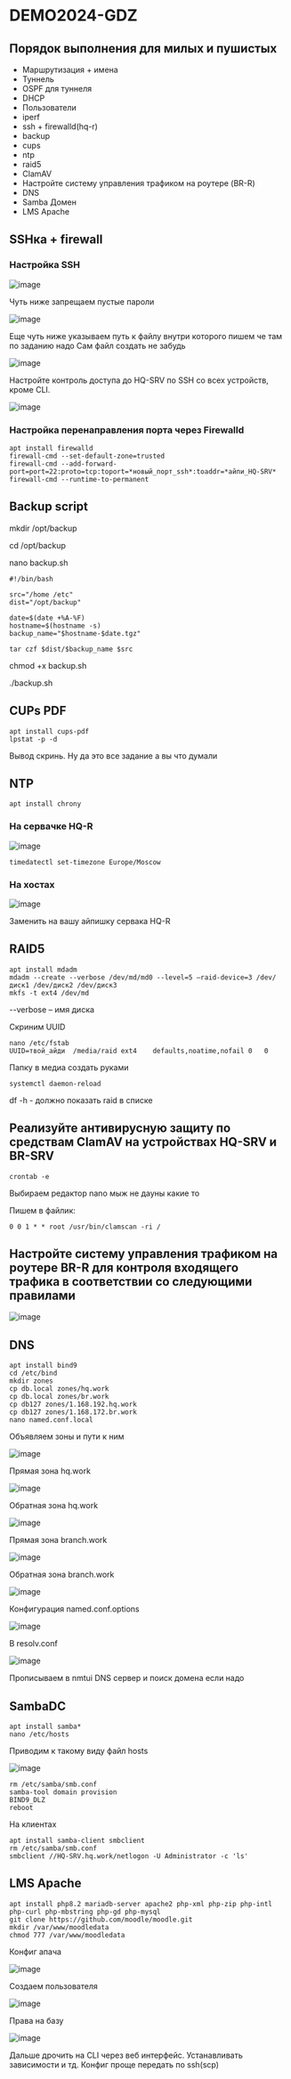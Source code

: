 # DEMO2024-GDZ

## Порядок выполнения для милых и пушистых

- Маршрутизация + имена
- Туннель 
- OSPF для туннеля
- DHCP
- Пользователи
- iperf
- ssh + firewalld(hq-r)
- backup
- cups
- ntp
- raid5
- ClamAV
- Настройте систему управления трафиком на роутере (BR-R)
- DNS
- Samba Домен
- LMS Apache


## SSHка + firewall

### Настройка SSH

![image](https://github.com/KisSsArt/DEMO2024-GDZ/assets/59938902/6933a23b-553f-4d1a-98d1-f749ae30b05c)

Чуть ниже запрещаем пустые пароли

![image](https://github.com/KisSsArt/DEMO2024-GDZ/assets/59938902/0ecb24e5-2d39-40ab-998a-77ce65d700d8)

Еще чуть ниже указываем путь к файлу внутри которого пишем че там по заданию надо
Сам файл создать не забудь 

![image](https://github.com/KisSsArt/DEMO2024-GDZ/assets/59938902/4ccdc6d0-9c36-4b08-bddc-04e76fd93ca6)

Настройте контроль доступа до HQ-SRV по SSH со всех устройств, кроме CLI.

![image](https://github.com/KisSsArt/DEMO2024-GDZ/assets/59938902/4603b6d3-0e2b-4592-9bd8-a4080deb9600)

### Настройка перенаправления порта через Firewalld

```
apt install firewalld
firewall-cmd --set-default-zone=trusted
firewall-cmd --add-forward-port=port=22:proto=tcp:toport=*новый_порт_ssh*:toaddr=*айпи_HQ-SRV*
firewall-cmd --runtime-to-permanent
```

## Backup script

mkdir /opt/backup

cd /opt/backup

nano backup.sh

```
#!/bin/bash

src="/home /etc"
dist="/opt/backup"

date=$(date +%A-%F)
hostname=$(hostname -s)
backup_name="$hostname-$date.tgz"

tar czf $dist/$backup_name $src
```

chmod +x backup.sh

./backup.sh

## CUPs PDF

```
apt install cups-pdf
lpstat -p -d
```

Вывод скринь. Ну да это все задание а вы что думали

## NTP

```
apt install chrony
```

### На сервачке HQ-R

![image](https://github.com/KisSsArt/DEMO2024-GDZ/assets/59938902/4fc469a2-2b91-4d6c-bbbb-c5c8c985c829)

```
timedatectl set-timezone Europe/Moscow
```

### На хостах

![image](https://github.com/KisSsArt/DEMO2024-GDZ/assets/59938902/a92c7eae-2566-4828-9f29-5bda226224b6)

Заменить на вашу айпишку сервака HQ-R

## RAID5

```
apt install mdadm
mdadm --create --verbose /dev/md/md0 --level=5 –raid-device=3 /dev/диск1 /dev/диск2 /dev/диск3
mkfs -t ext4 /dev/md
```

--verbose – имя диска

Скриним UUID

```
nano /etc/fstab
UUID=твой_айди	/media/raid	ext4	defaults,noatime,nofail 0	0
```

Папку в медиа создать руками

```
systemctl daemon-reload
```

df -h	-	должно показать raid в списке

## Реализуйте антивирусную защиту по средствам ClamAV на устройствах HQ-SRV и BR-SRV

```
crontab -e
```

Выбираем редактор nano мыж не дауны какие то

Пишем в файлик:

```
0 0 1 * * root /usr/bin/clamscan -ri /
```

## Настройте систему управления трафиком на роутере BR-R для контроля входящего трафика в соответствии со следующими правилами

![image](https://github.com/KisSsArt/DEMO2024-GDZ/assets/59938902/01eee4ec-5398-477f-807e-87d4d2d6bf13)

## DNS

```
apt install bind9
cd /etc/bind
mkdir zones
cp db.local zones/hq.work
cp db.local zones/br.work
cp db127 zones/1.168.192.hq.work
cp db127 zones/1.168.172.br.work
nano named.conf.local
```

Объявляем зоны и пути к ним

![image](https://github.com/KisSsArt/DEMO2024-GDZ/assets/59938902/7184a411-999d-47b5-8d71-aa8dce9176c3)

Прямая зона hq.work

![image](https://github.com/KisSsArt/DEMO2024-GDZ/assets/59938902/cb1ffe94-eb03-4243-bd84-ff20927d6c6e)

Обратная зона hq.work

![image](https://github.com/KisSsArt/DEMO2024-GDZ/assets/59938902/f9748e45-96ae-40be-95e3-9e369cdf63e3)

Прямая зона branch.work

![image](https://github.com/KisSsArt/DEMO2024-GDZ/assets/59938902/16fe8d4b-8a1e-4e4b-afbb-0ab8a0e8d124)

Обратная зона branch.work

![image](https://github.com/KisSsArt/DEMO2024-GDZ/assets/59938902/f061f30c-8df8-428b-af2c-82413276d0b6)

Конфигурация named.conf.options

![image](https://github.com/KisSsArt/DEMO2024-GDZ/assets/59938902/cff09202-b48e-45ec-868b-8355da7af2f0)

В resolv.conf

![image](https://github.com/KisSsArt/DEMO2024-GDZ/assets/59938902/c281cf44-7f1a-404d-82ad-316f24bfbb1f)

Прописываем в nmtui DNS сервер и поиск домена если надо

## SambaDC

```
apt install samba*
nano /etc/hosts
```

Приводим к такому виду файл hosts

![image](https://github.com/KisSsArt/DEMO2024-GDZ/assets/59938902/84c2f6d5-44a7-4925-836a-06fb63156943)


```
rm /etc/samba/smb.conf
samba-tool domain provision
BIND9_DLZ
reboot
```

На клиентах

```
apt install samba-client smbclient
rm /etc/samba/smb.conf
smbclient //HQ-SRV.hq.work/netlogon -U Administrator -c 'ls'
```

## LMS Apache

```
apt install php8.2 mariadb-server apache2 php-xml php-zip php-intl php-curl php-mbstring php-gd php-mysql
git clone https://github.com/moodle/moodle.git
mkdir /var/www/moodledata
chmod 777 /var/www/moodledata
```
Конфиг апача

![image](https://github.com/KisSsArt/DEMO2024-GDZ/assets/59938902/814a4fbd-b2b7-4b84-a792-4d62274820b8)

Создаем пользователя

![image](https://github.com/KisSsArt/DEMO2024-GDZ/assets/59938902/b94f4b72-94f1-4588-804e-400b2498e4e7)

Права на базу

![image](https://github.com/KisSsArt/DEMO2024-GDZ/assets/59938902/a859ad94-5bf7-4be9-969d-c7bfc6174541)

Дальше дрочить на CLI через веб интерфейс. Устанавливать зависимости и тд. Конфиг проще передать по ssh(scp)

